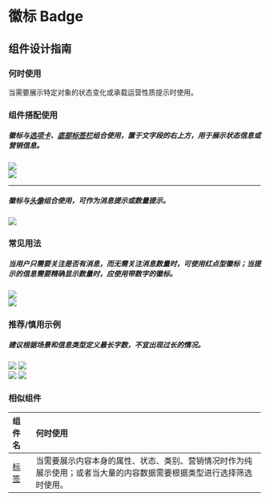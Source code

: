 # 徽标 Badge

## 组件设计指南

### 何时使用

当需要展示特定对象的状态变化或承载运营性质提示时使用。

### 组件搭配使用

##### 徽标与[选项卡](./tabs)、[底部标签栏](./tab-bar)组合使用，置于文字段的右上方，用于展示状态信息或营销信息。

<div class="legend">
  <div class="item">
    <img src="https://oteam-tdesign-1258344706.cos.ap-guangzhou.myqcloud.com/site/design/mobile-guide/Badge%201-1.png" />
  </div>
  
  <div class="item">
    <img src="https://oteam-tdesign-1258344706.cos.ap-guangzhou.myqcloud.com/site/design/mobile-guide/Badge%201-2.png" />
  </div>
</div>

<hr />

##### 徽标与[头像](./avatar)组合使用，可作为消息提示或数量提示。

<div class="legend">
  <div class="item">
    <img src="https://oteam-tdesign-1258344706.cos.ap-guangzhou.myqcloud.com/site/design/mobile-guide/Badge%202.png" />
  </div>
</div>


### 常见用法

##### 当用户只需要关注是否有消息，而无需关注消息数量时，可使用红点型徽标；当提示的信息需要精确显示数量时，应使用带数字的徽标。

<div class="legend">
  <div class="item">
    <img src="https://oteam-tdesign-1258344706.cos.ap-guangzhou.myqcloud.com/site/design/mobile-guide/Badge%203-1.png" />
  </div>
  
  <div class="item">
    <img src="https://oteam-tdesign-1258344706.cos.ap-guangzhou.myqcloud.com/site/design/mobile-guide/Badge%203-2.png" />
  </div>
</div>


### 推荐/慎用示例

##### 建议根据场景和信息类型定义最长字数，不宜出现过长的情况。

<div class="legend">
  <div class="item">
    <img src="https://oteam-tdesign-1258344706.cos.ap-guangzhou.myqcloud.com/site/design/mobile-guide/Badge%204-1.png" />
    <img class="tag" src="https://oteam-tdesign-1258344706.cos.ap-guangzhou.myqcloud.com/site/doc/good.png" />
  </div>

  <div class="item">
    <img src="https://oteam-tdesign-1258344706.cos.ap-guangzhou.myqcloud.com/site/design/mobile-guide/Badge%204-2.png" />
    <img class="tag" src="https://oteam-tdesign-1258344706.cos.ap-guangzhou.myqcloud.com/site/doc/bad.png" />
  </div>
</div>


### 相似组件

| 组件名 | 何时使用                             |
| :----- | :----------------------------------- |
| [标签](./tag) | 当需要展示内容本身的属性、状态、类别、营销情况时作为纯展示使用；或者当大量的内容数据需要根据类型进行选择筛选时使用。 |
